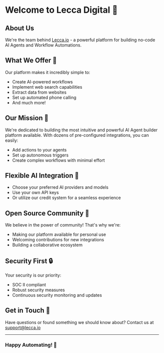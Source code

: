 # Welcome to Lecca Digital 🚀

## About Us
We're the team behind [Lecca.io](https://lecca.io) - a powerful platform for building no-code AI Agents and Workflow Automations.

## What We Offer 🤖

Our platform makes it incredibly simple to:
- Create AI-powered workflows
- Implement web search capabilities
- Extract data from websites
- Set up automated phone calling
- And much more!

## Our Mission 🎯

We're dedicated to building the most intuitive and powerful AI Agent builder platform available. With dozens of pre-configured integrations, you can easily:
- Add actions to your agents
- Set up autonomous triggers
- Create complex workflows with minimal effort

## Flexible AI Integration 🧠

- Choose your preferred AI providers and models
- Use your own API keys
- Or utilize our credit system for a seamless experience

## Open Source Community 💪

We believe in the power of community! That's why we're:
- Making our platform available for personal use
- Welcoming contributions for new integrations
- Building a collaborative ecosystem

## Security First 🔒

Your security is our priority:
- SOC II compliant
- Robust security measures
- Continuous security monitoring and updates

## Get in Touch 📧

Have questions or found something we should know about? 
Contact us at support@lecca.io

---

### Happy Automating! 🎉
